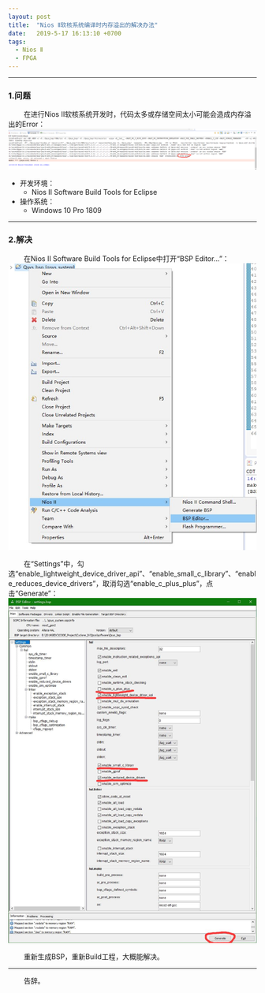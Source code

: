 ```yaml
---
layout: post
title:  "Nios Ⅱ软核系统编译时内存溢出的解决办法"
date:   2019-5-17 16:13:10 +0700
tags:
  - Nios Ⅱ
  - FPGA
---
```


-------
### 1.问题

&#160; &#160; &#160; &#160; 在进行Nios Ⅱ软核系统开发时，代码太多或存储空间太小可能会造成内存溢出的Error：
![1](https://raw.githubusercontent.com/Verdvana/Verdvana.github.io/master/_posts/Nios%20%E2%85%A1%E8%BD%AF%E6%A0%B8%E7%B3%BB%E7%BB%9F%E7%BC%96%E8%AF%91%E6%97%B6%E5%86%85%E5%AD%98%E6%BA%A2%E5%87%BA%E7%9A%84%E8%A7%A3%E5%86%B3%E5%8A%9E%E6%B3%95/1.png)


* 开发环境：
	* Nios II Software Build Tools for Eclipse
* 操作系统：
	* Windows 10 Pro 1809

------------------

### 2.解决

&#160; &#160; &#160; &#160; 在Nios II Software Build Tools for Eclipse中打开“BSP Editor...”：
![2](https://raw.githubusercontent.com/Verdvana/Verdvana.github.io/master/_posts/Nios%20%E2%85%A1%E8%BD%AF%E6%A0%B8%E7%B3%BB%E7%BB%9F%E7%BC%96%E8%AF%91%E6%97%B6%E5%86%85%E5%AD%98%E6%BA%A2%E5%87%BA%E7%9A%84%E8%A7%A3%E5%86%B3%E5%8A%9E%E6%B3%95/2.jpg)

&#160; &#160; &#160; &#160; 在“Settings”中，勾选“enable_lightweight_device_driver_api”、“enable_small_c_library”、“enable_reduces_device_drivers”，取消勾选“enable_c_plus_plus”，点击“Generate”：
![3](https://raw.githubusercontent.com/Verdvana/Verdvana.github.io/master/_posts/Nios%20%E2%85%A1%E8%BD%AF%E6%A0%B8%E7%B3%BB%E7%BB%9F%E7%BC%96%E8%AF%91%E6%97%B6%E5%86%85%E5%AD%98%E6%BA%A2%E5%87%BA%E7%9A%84%E8%A7%A3%E5%86%B3%E5%8A%9E%E6%B3%95/3.jpg)

&#160; &#160; &#160; &#160; 重新生成BSP，重新Build工程，大概能解决。


----------

&#160; &#160; &#160; &#160; 告辞。

